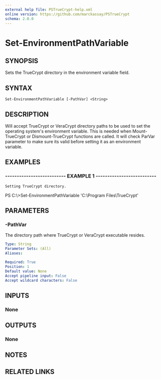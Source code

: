 ```yaml
---
external help file: PSTrueCrypt-help.xml
online version: https://github.com/marckassay/PSTrueCrypt
schema: 2.0.0
---
```


# Set-EnvironmentPathVariable

## SYNOPSIS
Sets the TrueCrypt directory in the environment variable field.

## SYNTAX

```
Set-EnvironmentPathVariable [-PathVar] <String>
```

## DESCRIPTION
Will accept TrueCrypt or VeraCrypt directory paths to be used to set the operating system's environment variable.
This is needed when Mount-TrueCrypt or Dismount-TrueCrypt functions are called. 
It will check ParVar parameter to make sure its valid before setting it as an environment variable.

## EXAMPLES

### -------------------------- EXAMPLE 1 --------------------------
```
Setting TrueCrypt directory.
```

PS C:\\\>Set-EnvironmentPathVariable 'C:\Program Files\TrueCrypt'

## PARAMETERS

### -PathVar
The directory path where TrueCrypt or VeraCrypt executable resides.

```yaml
Type: String
Parameter Sets: (All)
Aliases: 

Required: True
Position: 1
Default value: None
Accept pipeline input: False
Accept wildcard characters: False
```

## INPUTS

### None

## OUTPUTS

### None

## NOTES

## RELATED LINKS

